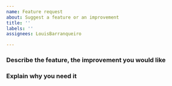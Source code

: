 ```yaml
---
name: Feature request
about: Suggest a feature or an improvement
title: ''
labels: ''
assignees: LouisBarranqueiro

---
```


### Describe the feature, the improvement you would like

### Explain why you need it

